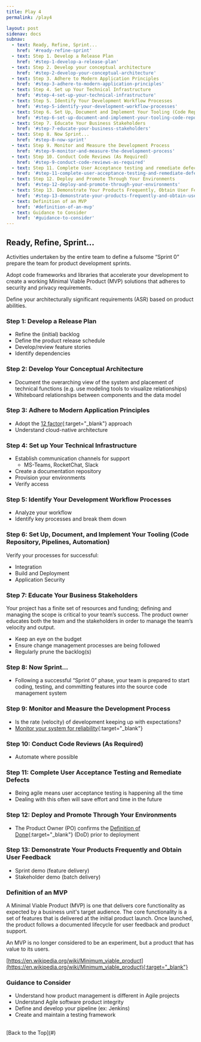 ```yaml
---
title: Play 4
permalink: /play4

layout: post
sidenav: docs
subnav: 
  - text: Ready, Refine, Sprint...
    href: '#ready-refine-sprint'
  - text: Step 1. Develop a Release Plan 
    href: '#step-1-develop-a-release-plan'
  - text: Step 2. Develop your conceptual architecture
    href: '#step-2-develop-your-conceptual-architecture'
  - text: Step 3. Adhere to Modern Application Principles
    href: '#step-3-adhere-to-modern-application-principles'
  - text: Step 4. Set up Your Technical Infrastructure
    href: '#step-4-set-up-your-technical-infrastructure'
  - text: Step 5. Identify Your Development Workflow Processes
    href: '#step-5-identify-your-development-workflow-processes'
  - text: Step 6. Set Up, Document and Implement Your Tooling (Code Repository, Pipelines, Automation)
    href: '#step-6-set-up-document-and-implement-your-tooling-code-repository-pipelines-automation'
  - text: Step 7. Educate Your Business Stakeholders
    href: '#step-7-educate-your-business-stakeholders'
  - text: Step 8. Now Sprint...
    href: '#step-8-now-sprint'
  - text: Step 9. Monitor and Measure the Development Process
    href: '#step-9-monitor-and-measure-the-development-process'
  - text: Step 10. Conduct Code Reviews (As Required)
    href: '#step-9-conduct-code-reviews-as-required'
  - text: Step 11. Complete User Acceptance testing and remediate defects
    href: '#step-11-complete-user-acceptance-testing-and-remediate-defects'
  - text: Step 12. Deploy and Promote Through Your Environments
    href: '#step-12-deploy-and-promote-through-your-environments'
  - text: Step 13. Demonstrate Your Products Frequently, Obtain User Feedback 
    href: '#step-13-demonstrate-your-products-frequently-and-obtain-user-feedback'
  - text: Definition of an MVP
    href: '#definition-of-an-mvp'
  - text: Guidance to Consider
    href: '#guidance-to-consider'
---
```

## Ready, Refine, Sprint...
Activities undertaken by the entire team to define a fulsome “Sprint 0”  prepare the team for product development sprints.  

Adopt code frameworks and libraries that accelerate your development to create a working Minimal Viable Product (MVP) solutions that adheres to security and privacy requirements.

Define your architecturally significant requirements (ASR) based on product abilities.

### Step 1: Develop a Release Plan 
-	Refine the (initial) backlog
-	Define the product release schedule
-	Develop/review feature stories
-	Identify dependencies

### Step 2: Develop Your Conceptual Architecture
- Document the overarching view of the system and placement of technical functions (e.g. use modeling tools to visualize relationships)
- Whiteboard relationships between components and the data model

### Step 3: Adhere to Modern Application Principles
-	Adopt the [12 factor](https://en.wikipedia.org/wiki/Twelve-Factor_App_methodology){:target="_blank"} approach
-	Understand cloud-native architecture

### Step 4: Set up Your Technical Infrastructure
- Establish communication channels for support
    - MS-Teams, RocketChat, Slack
- Create a documentation repository
- Provision your environments
- Verify access

### Step 5: Identify Your Development Workflow Processes
-	Analyze your workflow
-	Identify key processes and break them down 

### Step 6: Set Up, Document, and Implement Your Tooling (Code Repository, Pipelines, Automation)
Verify your  processes for successful:
- Integration
- Build and Deployment
- Application Security

### Step 7: Educate Your Business Stakeholders
Your project has a finite set of resources and funding; defining and managing the scope is critical to your team’s success. The product owner educates both the team and the stakeholders in order to manage the team’s velocity and output.
-	Keep an eye on the budget
-	Ensure change management processes are being followed
-	Regularly prune the backlog(s)

### Step 8: Now Sprint...
- Following a successful “Sprint 0” phase, your team is prepared to start coding, testing, and committing features into the source code management system

### Step 9: Monitor and Measure the Development Process
-	Is the rate (velocity) of development keeping up with expectations?
-	[Monitor your system for reliability](https://aspetraining.com/resources/blog/system-monitoring-age-of-site-reliability-engineering){:target="_blank"}

### Step 10: Conduct Code Reviews (As Required)
-	Automate where possible

### Step 11: Complete User Acceptance Testing and Remediate Defects
- Being agile means user acceptance testing is happening all the time
- Dealing with this often will save effort and time in the future

### Step 12: Deploy and Promote Through Your Environments
- The Product Owner (PO) confirms the [Definition of Done](https://www.scrum.org/forum/scrum-forum/5438/product-owner-and-definition-done){:target="_blank"} (DoD) prior to deployment

### Step 13: Demonstrate Your Products Frequently and Obtain User Feedback  
- Sprint demo (feature delivery)
- Stakeholder demo (batch delivery)

### Definition of an MVP
A Minimal Viable Product (MVP) is one that delivers core functionality as expected by a business unit's target audience. The core functionality is a set of features that is delivered at the initial product  launch. Once launched, the product follows a documented lifecycle for user feedback and product support.

An MVP is no longer considered to be an experiment, but a product that has value to its users.

[https://en.wikipedia.org/wiki/Minimum_viable_product](https://en.wikipedia.org/wiki/Minimum_viable_product){:target="_blank"}

### Guidance to Consider
-	Understand how product management is different in Agile projects
-	Understand Agile software product integrity
-	Define and develop your pipeline (ex: Jenkins)
-	Create and maintain a testing framework

<br/>
[Back to the Top](#)